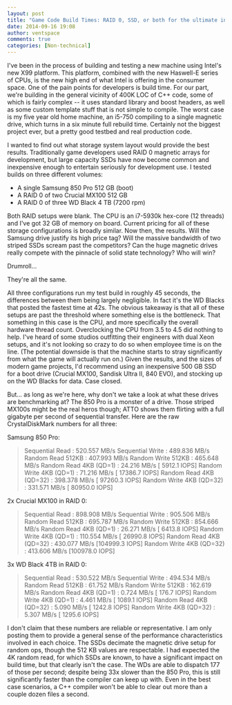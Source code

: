 ```yaml
---
layout: post
title: "Game Code Build Times: RAID 0, SSD, or both for the ultimate in speed?"
date: 2014-09-16 19:08
author: ventspace
comments: true
categories: [Non-technical]
---
```

I've been in the process of building and testing a new machine using Intel's new X99 platform. This platform, combined with the new Haswell-E series of CPUs, is the new high end of what Intel is offering in the consumer space. One of the pain points for developers is build time. For our part, we're building in the general vicinity of 400K LOC of C++ code, some of which is fairly complex -- it uses standard library and boost headers, as well as some custom template stuff that is not simple to compile. The worst case is my five year old home machine, an i5-750 compiling to a single magnetic drive, which turns in a six minute full rebuild time. Certainly not the biggest project ever, but a pretty good testbed and real production code.

I wanted to find out what storage system layout would provide the best results. Traditionally game developers used RAID 0 magnetic arrays for development, but large capacity SSDs have now become common and inexpensive enough to entertain seriously for development use. I tested builds on three different volumes:
<ul>
	<li>A single Samsung 850 Pro 512 GB (boot)</li>
	<li>A RAID 0 of two Crucial MX100 512 GB</li>
	<li>A RAID 0 of three WD Black 4 TB (7200 rpm)</li>
</ul>
Both RAID setups were blank. The CPU is an i7-5930k hex-core (12 threads) and I've got 32 GB of memory on board. Current pricing for all of these storage configurations is broadly similar. Now then, the results. Will the Samsung drive justify its high price tag? Will the massive bandwidth of two striped SSDs scream past the competitors? Can the huge magnetic drives really compete with the pinnacle of solid state technology? Who will win?

Drumroll...

They're all the same.

All three configurations run my test build in roughly 45 seconds, the differences between them being largely negligible. In fact it's the WD Blacks that posted the fastest time at 42s. The obvious takeaway is that all of these setups are past the threshold where something else is the bottleneck. That something in this case is the CPU, and more specifically the overall hardware thread count. Overclocking the CPU from 3.5 to 4.5 did nothing to help. I've heard of some studios outfitting their engineers with dual Xeon setups, and it's not looking so crazy to do so when employee time is on the line. (The potential downside is that the machine starts to stray significantly from what the game will actually run on.) Given the results, and the sizes of modern game projects, I'd recommend using an inexpensive 500 GB SSD for a boot drive (Crucial MX100, Sandisk Ultra II, 840 EVO), and stocking up on the WD Blacks for data. Case closed.

But... as long as we're here, why don't we take a look at what these drives are benchmarking at? The 850 Pro is a monster of a drive. Those striped MX100s might be the real heros though; ATTO shows them flirting with a full gigabyte per second of sequential transfer. Here are the raw CrystalDiskMark numbers for all three:

Samsung 850 Pro:
<blockquote>Sequential Read : 520.557 MB/s
Sequential Write : 489.836 MB/s
Random Read 512KB : 407.993 MB/s
Random Write 512KB : 465.648 MB/s
Random Read 4KB (QD=1) : 24.216 MB/s [ 5912.1 IOPS]
Random Write 4KB (QD=1) : 71.216 MB/s [ 17386.7 IOPS]
Random Read 4KB (QD=32) : 398.378 MB/s [ 97260.3 IOPS]
Random Write 4KB (QD=32) : 331.571 MB/s [ 80950.0 IOPS]</blockquote>
2x Crucial MX100 in RAID 0:
<blockquote>Sequential Read : 898.908 MB/s
Sequential Write : 905.506 MB/s
Random Read 512KB : 695.787 MB/s
Random Write 512KB : 854.666 MB/s
Random Read 4KB (QD=1) : 26.271 MB/s [ 6413.8 IOPS]
Random Write 4KB (QD=1) : 110.554 MB/s [ 26990.8 IOPS]
Random Read 4KB (QD=32) : 430.077 MB/s [104999.3 IOPS]
Random Write 4KB (QD=32) : 413.606 MB/s [100978.0 IOPS]</blockquote>
3x WD Black 4TB in RAID 0:
<blockquote>Sequential Read : 530.522 MB/s
Sequential Write : 494.534 MB/s
Random Read 512KB : 61.752 MB/s
Random Write 512KB : 162.619 MB/s
Random Read 4KB (QD=1) : 0.724 MB/s [ 176.7 IOPS]
Random Write 4KB (QD=1) : 4.461 MB/s [ 1089.1 IOPS]
Random Read 4KB (QD=32) : 5.090 MB/s [ 1242.8 IOPS]
Random Write 4KB (QD=32) : 5.307 MB/s [ 1295.6 IOPS]</blockquote>
I don't claim that these numbers are reliable or representative. I am only posting them to provide a general sense of the performance characteristics involved in each choice. The SSDs decimate the magnetic drive setup for random ops, though the 512 KB values are respectable. I had expected the 4K random read, for which SSDs are known, to have a significant impact on build time, but that clearly isn't the case. The WDs are able to dispatch 177 of those per second; despite being 33x slower than the 850 Pro, this is still significantly faster than the compiler can keep up with. Even in the best case scenarios, a C++ compiler won't be able to clear out more than a couple dozen files a second.
